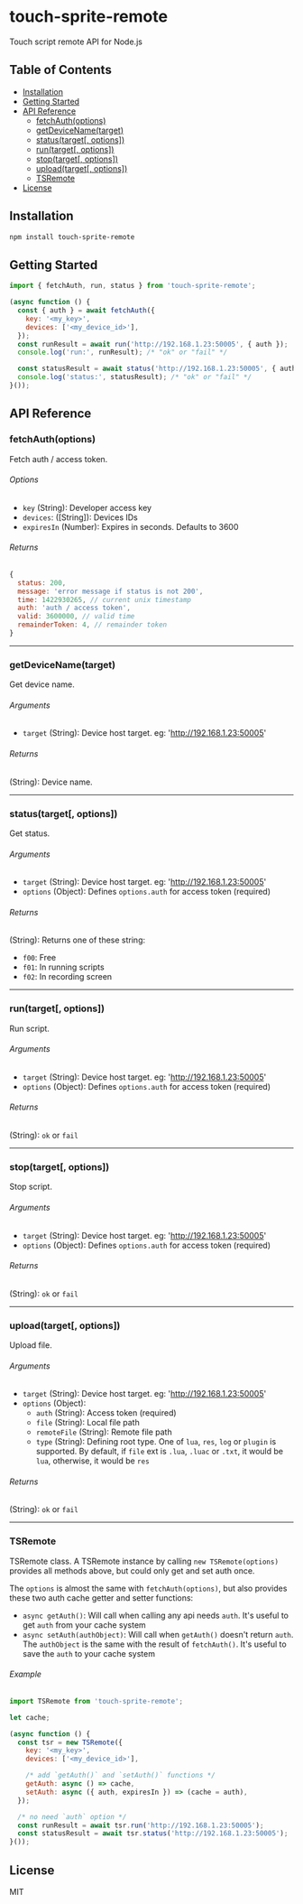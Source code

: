 # touch-sprite-remote

Touch script remote API for Node.js


## Table of Contents

<!-- MarkdownTOC autolink="true" bracket="round" -->

- [Installation](#installation)
- [Getting Started](#getting-started)
- [API Reference](#api-reference)
  - [fetchAuth\(options\)](#fetchauthoptions)
  - [getDeviceName\(target\)](#getdevicenametarget)
  - [status\(target\[, options\]\)](#statustarget-options)
  - [run\(target\[, options\]\)](#runtarget-options)
  - [stop\(target\[, options\]\)](#stoptarget-options)
  - [upload\(target\[, options\]\)](#uploadtarget-options)
  - [TSRemote](#tsremote)
- [License](#license)

<!-- /MarkdownTOC -->


<a name="installation"></a>
## Installation

```bash
npm install touch-sprite-remote
```


<a name="getting-started"></a>
## Getting Started

```js
import { fetchAuth, run, status } from 'touch-sprite-remote';

(async function () {
  const { auth } = await fetchAuth({
    key: '<my_key>',
    devices: ['<my_device_id>'],
  });
  const runResult = await run('http://192.168.1.23:50005', { auth });
  console.log('run:', runResult); /* "ok" or "fail" */

  const statusResult = await status('http://192.168.1.23:50005', { auth });
  console.log('status:', statusResult); /* "ok" or "fail" */
}());
```


<a name="api-reference"></a>
## API Reference

<a name="fetchauthoptions"></a>
### fetchAuth(options)

Fetch auth / access token.

###### Options

- `key` (String): Developer access key
- `devices`: ([String]): Devices IDs
- `expiresIn` (Number): Expires in seconds. Defaults to 3600

###### Returns

```js
{
  status: 200,
  message: 'error message if status is not 200',
  time: 1422930265, // current unix timestamp
  auth: 'auth / access token',
  valid: 3600000, // valid time
  remainderToken: 4, // remainder token
}
```

---


<a name="getdevicenametarget"></a>
### getDeviceName(target)

Get device name.

###### Arguments

- `target` (String): Device host target. eg: 'http://192.168.1.23:50005'

###### Returns

(String): Device name.

---


<a name="statustarget-options"></a>
### status(target[, options])

Get status.

###### Arguments

- `target` (String): Device host target. eg: 'http://192.168.1.23:50005'
- `options` (Object): Defines `options.auth` for access token (required)

###### Returns

(String): Returns one of these string:

- `f00`: Free
- `f01`: In running scripts
- `f02`: In recording screen

---


<a name="runtarget-options"></a>
### run(target[, options])

Run script.

###### Arguments

- `target` (String): Device host target. eg: 'http://192.168.1.23:50005'
- `options` (Object): Defines `options.auth` for access token (required)

###### Returns

(String): `ok` or `fail`

---


<a name="stoptarget-options"></a>
### stop(target[, options])

Stop script.

###### Arguments

- `target` (String): Device host target. eg: 'http://192.168.1.23:50005'
- `options` (Object): Defines `options.auth` for access token (required)

###### Returns

(String): `ok` or `fail`

---


<a name="uploadtarget-options"></a>
### upload(target[, options])

Upload file.

###### Arguments

- `target` (String): Device host target. eg: 'http://192.168.1.23:50005'
- `options` (Object):
  + `auth` (String): Access token (required)
  + `file` (String): Local file path
  + `remoteFile` (String): Remote file path
  + `type` (String): Defining root type. One of `lua`, `res`, `log` or `plugin` is supported. By default, if `file` ext is `.lua`, `.luac` or `.txt`, it would be `lua`, otherwise, it would be `res`

###### Returns

(String): `ok` or `fail`

---


<a name="tsremote"></a>
### TSRemote

TSRemote class. A TSRemote instance by calling `new TSRemote(options)` provides all methods above, but could only get and set auth once.

The `options` is almost the same with `fetchAuth(options)`, but also provides these two auth cache getter and setter functions:

- `async getAuth()`: Will call when calling any api needs `auth`. It's useful to get `auth` from your cache system
- `async setAuth(authObject)`: Will call when `getAuth()` doesn't return `auth`. The `authObject` is the same with the result of `fetchAuth()`. It's useful to save the `auth` to your cache system

###### Example

```js
import TSRemote from 'touch-sprite-remote';

let cache;

(async function () {
  const tsr = new TSRemote({
    key: '<my_key>',
    devices: ['<my_device_id>'],

    /* add `getAuth()` and `setAuth()` functions */
    getAuth: async () => cache,
    setAuth: async ({ auth, expiresIn }) => (cache = auth),
  });

  /* no need `auth` option */
  const runResult = await tsr.run('http://192.168.1.23:50005');
  const statusResult = await tsr.status('http://192.168.1.23:50005');
}());
```



<a name="license"></a>
## License

MIT
